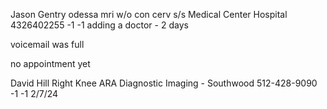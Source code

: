 Jason Gentry
odessa
mri w/o con
cerv s/s
Medical Center Hospital
4326402255 -1 -1
adding a doctor - 2 days

voicemail was full

no appointment yet


David Hill
Right Knee
ARA Diagnostic Imaging - Southwood
512-428-9090 -1 -1
2/7/24
